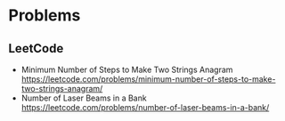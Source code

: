 # Problems
## LeetCode
- Minimum Number of Steps to Make Two Strings Anagram https://leetcode.com/problems/minimum-number-of-steps-to-make-two-strings-anagram/
- Number of Laser Beams in a Bank
 https://leetcode.com/problems/number-of-laser-beams-in-a-bank/

